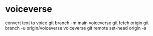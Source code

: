 # voiceverse
convert text to voice 
git branch -m main voiceverse
git fetch origin
git branch -u origin/voiceverse voiceverse
git remote set-head origin -a
